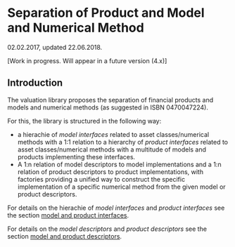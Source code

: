 # Separation of Product and Model and Numerical Method

02.02.2017, updated 22.06.2018.

[Work in progress. Will appear in a future version (4.x)]

## Introduction

The valuation library proposes the separation of financial products and models and numerical methods (as suggested in ISBN 0470047224).

For this, the library is structured in the following way:

- a hierachie of *model interfaces* related to asset classes/numerical methods with a 1:1 
relation to a hierarchy of *product interfaces* related to asset classes/numerical methods 
with a multitude of models and products implementing these interfaces.
- A 1:n relation of model descriptors to model implementations and a 1:n relation of 
product descriptors to product implementations, with factories providing a unified way to construct 
the specific implementation of a specific numerical method from the given model or product 
descriptors.

For details on the  hierachie of *model interfaces* and  *product interfaces* see the section
[model and product interfaces](modelandproductinterfaces.html).

For details on the  *model descriptors* and *product descriptors* see the section
[model and product descriptors](modelandproductdescriptors.html).
